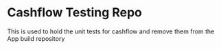 # Cashflow Testing Repo

This is used to hold the unit tests for cashflow and remove them from the App build repository
